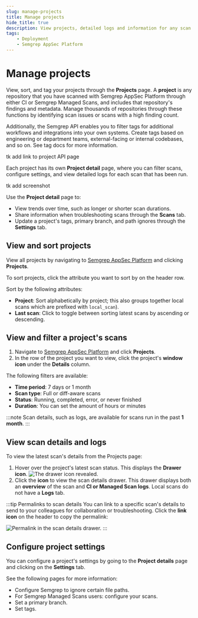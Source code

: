 ```yaml
---
slug: manage-projects
title: Manage projects
hide_title: true
description: View projects, detailed logs and information for any scan.
tags:
    - Deployment
    - Semgrep AppSec Platform
---
```


# Manage projects

View, sort, and tag your projects through the **Projects** page. A **project** is any repository that you have scanned with Semgrep AppSec Platform through either CI or Semgrep Managed Scans, and includes that repository's findings and metadata. Manage thousands of repositories through these functions by identifying scan issues or scans with a high finding count.

Additionally, the Semgrep API enables you to filter tags for additional workflows and integrations into your own systems. Create tags based on engineering or department teams, external-facing or internal codebases, and so on. See tag docs for more information.

tk add link to project API page

Each project has its own **Project detail** page, where you can filter scans, configure settings, and view detailed logs for each scan that has been run. 

tk add screenshot

Use the **Project detail** page to:

- View trends over time, such as longer or shorter scan durations.
- Share information when troubleshooting scans through the **Scans** tab.
- Update a project's tags, primary branch, and path ignores through the **Settings** tab.

## View and sort projects

View all projects by navigating to [Semgrep AppSec Platform](https://semgrep.dev/login) and clicking **<i class="fa-solid fa-folder-open"></i> Projects**.

To sort projects, click the attribute you want to sort by on the header row.

Sort by the following attributes:

- **Project**: Sort alphabetically by project; this also groups together local scans which are prefixed with `local_scan`).
- **Last scan**: Click to toggle between sorting latest scans by ascending or descending.

## View and filter a project's scans

1. Navigate to [Semgrep AppSec Platform](https://semgrep.dev/login) and click **<i class="fa-solid fa-folder-open"></i> Projects**.
1. In the row of the project you want to view, click the project's **<i class="far fa-window-restore"></i> window icon** under the **Details** column.

The following filters are available:

- **Time period**: 7 days or 1 month
- **Scan type**: Full or diff-aware scans
- **Status**: Running, completed, error, or never finished
- **Duration**: You can set the amount of hours or minutes

:::note
Scan details, such as logs, are available for scans run in the past **1 month**.
:::

## View scan details and logs

To view the latest scan's details from the Projects page:

1. Hover over the project's latest scan status. This displays the **<i class="fa-solid fa-sidebar-flip"></i> Drawer icon**.
![The drawer icon revealed.](/img/projects-view-scan-details.png)
1. Click the **<i class="fa-solid fa-sidebar-flip"></i> icon** to view the scan details drawer. This drawer displays both an **overview** of the scan and **CI or Managed Scan logs**. Local scans do not have a **Logs** tab. 

:::tip Permalinks to scan details
You can link to a specific scan's details to send to your colleagues for collaboration or troubleshooting. Click the **<i class="fa-solid fa-link"></i> link icon** on the header to copy the permalink:

![Permalink in the scan details drawer.](/img/scan-details-permalink.png)
:::

## Configure project settings

You can configure a project's settings by going to the **Project details** page and clicking on the **Settings** tab.

See the following pages for more information:

- Configure Semgrep to ignore certain file paths.
- For Semgrep Managed Scans users: configure your scans.
- Set a primary branch.
- Set tags.
